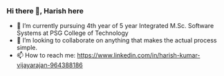 ### Hi there 👋, Harish here

- 🌱 I’m currently pursuing 4th year of 5 year Integrated M.Sc. Software Systems at PSG College of Technology
- 👯 I’m looking to collaborate on anything that makes the actual process simple.
- 📫 How to reach me: https://www.linkedin.com/in/harish-kumar-vijayarajan-964388186


